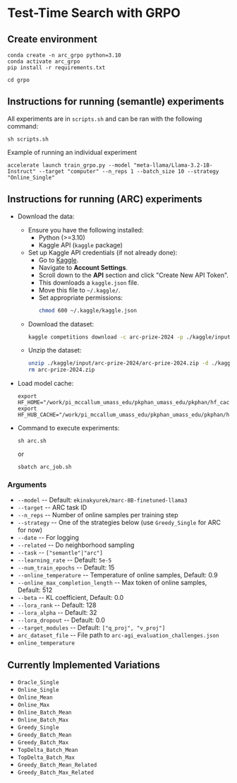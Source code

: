 # Test-Time Search with GRPO

## Create environment
```
conda create -n arc_grpo python=3.10
conda activate arc_grpo 
pip install -r requirements.txt

cd grpo
```

## Instructions for running (semantle) experiments
All experiments are in `scripts.sh` and can be ran with the following command:
```
sh scripts.sh
```

Example of running an individual experiment
```
accelerate launch train_grpo.py --model "meta-llama/Llama-3.2-1B-Instruct" --target "computer" --n_reps 1 --batch_size 10 --strategy "Online_Single"
```

## Instructions for running (ARC) experiments
- Download the data:  
    - Ensure you have the following installed:
      - Python (>=3.10)
      - Kaggle API (`kaggle` package)
    - Set up Kaggle API credentials (if not already done):
      - Go to [Kaggle](https://www.kaggle.com/).
      - Navigate to **Account Settings**.
      - Scroll down to the **API** section and click "Create New API Token".
      - This downloads a `kaggle.json` file.
      - Move this file to `~/.kaggle/`.
      - Set appropriate permissions:
        ```bash
        chmod 600 ~/.kaggle/kaggle.json
        ```
    - Download the dataset:
       ```bash
       kaggle competitions download -c arc-prize-2024 -p ./kaggle/input/arc-prize-2024
       ```
    - Unzip the dataset:
       ```bash
       unzip ./kaggle/input/arc-prize-2024/arc-prize-2024.zip -d ./kaggle/input/arc-prize-2024/
       rm arc-prize-2024.zip
       ```

- Load model cache:
    ```
    export HF_HOME="/work/pi_mccallum_umass_edu/pkphan_umass_edu/pkphan/hf_cache"
    export HF_HUB_CACHE="/work/pi_mccallum_umass_edu/pkphan_umass_edu/pkphan/hf_cache/hub"
    ```

- Command to execute experiments:
    ```
    sh arc.sh
    ```
    or 
    ```
    sbatch arc_job.sh
    ```

### Arguments

- `--model` -- Default: `ekinakyurek/marc-8B-finetuned-llama3`
- `--target` -- ARC task ID
- `--n_reps` -- Number of online samples per training step
- `--strategy` -- One of the strategies below (use `Greedy_Single` for ARC for now)
- `--date` -- For logging
- `--related` -- Do neighborhood sampling
- `--task` -- `["semantle"|"arc"]`
- `--learning_rate` -- Default: `5e-5`
- `--num_train_epochs` -- Default: 15
- `--online_temperature` -- Temperature of online samples, Default: 0.9
- `--online_max_completion_length` -- Max token of online samples, Default: 512
- `--beta` -- KL coefficient, Default: 0.0
- `--lora_rank` -- Default: 128
- `--lora_alpha` -- Default: 32
- `--lora_dropout` -- Default: 0.0
- `--target_modules` -- Default: `["q_proj", "v_proj"]`
- `arc_dataset_file` -- File path to `arc-agi_evaluation_challenges.json`
- `online_temperature`



## Currently Implemented Variations
- `Oracle_Single`
- `Online_Single`
- `Online_Mean`
- `Online_Max`
- `Online_Batch_Mean`
- `Online_Batch_Max`
- `Greedy_Single`
- `Greedy_Batch_Mean`
- `Greedy_Batch_Max`
- `TopDelta_Batch_Mean`
- `TopDelta_Batch_Max`
- `Greedy_Batch_Mean_Related`
- `Greedy_Batch_Max_Related`
